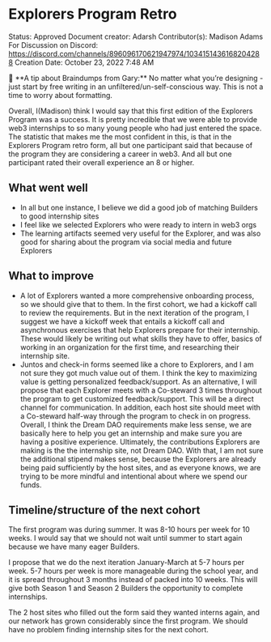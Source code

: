 # Explorers Program Retro

Status: Approved
Document creator: Adarsh
Contributor(s): Madison Adams
For Discussion on Discord: https://discord.com/channels/896096170621947974/1034151436168204288
Creation Date: October 23, 2022 7:48 AM

<aside>
🧠 **A tip about Braindumps from Gary:** No matter what you’re designing - just start by free writing in an unfiltered/un-self-conscious way. This is not a time to worry about formatting.

</aside>

Overall, I(Madison) think I would say that this first edition of the Explorers Program was a success. It is pretty incredible that we were able to provide web3 internships to so many young people who had just entered the space. The statistic that makes me the most confident in this, is that in the Explorers Program retro form, all but one participant said that because of the program they are considering a career in web3. And all but one participant rated their overall experience an 8 or higher. 

## What went well

- In all but one instance, I believe we did a good job of matching Builders to good internship sites
- I feel like we selected Explorers who were ready to intern in web3 orgs
- The learning artifacts seemed very useful for the Explorer, and was also good for sharing about the program via social media and future Explorers

## What to improve

- A lot of Explorers wanted a more comprehensive onboarding process, so we should give that to them. In the first cohort, we had a kickoff call to review the requirements. But in the next iteration of the program, I suggest we have a kickoff week that entails a kickoff call and asynchronous exercises that help Explorers prepare for their internship. These would likely be writing out what skills they have to offer, basics of working in an organization for the first time, and researching their internship site.
- Juntos and check-in forms seemed like a chore to Explorers, and I am not sure they got much value out of them. I think the key to maximizing value is getting personalized feedback/support. As an alternative, I will propose that each Explorer meets with a Co-steward 3 times throughout the program to get customized feedback/support. This will be a direct channel for communication. In addition, each host site should meet with a Co-steward half-way through the program to check in on progress. Overall, I think the Dream DAO requirements make less sense, we are basically here to help you get an internship and make sure you are having a positive experience. Ultimately, the contributions Explorers are making is the the internship site, not Dream DAO. With that, I am not sure the additional stipend makes sense, because the Explorers are already being paid sufficiently by the host sites, and as everyone knows, we are trying to be more mindful and intentional about where we spend our funds.

## Timeline/structure of the next cohort

The first program was during summer. It was 8-10 hours per week for 10 weeks. I would say that we should not wait until summer to start again because we have many eager Builders. 

I propose that we do the next iteration January-March at 5-7 hours per week. 5-7 hours per week is more manageable during the school year, and it is spread throughout 3 months instead of packed into 10 weeks. This will give both Season 1 and Season 2 Builders the opportunity to complete internships. 

The 2 host sites who filled out the form said they wanted interns again, and our network has grown considerably since the first program. We should have no problem finding internship sites for the next cohort.